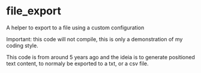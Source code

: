 # file_export
A helper to export to a file using a custom configuration

Important: this code will not compile, this is only a demonstration of my coding style.

This code is from around 5 years ago and the ideia is to generate positioned text content, to normaly be exported to a txt, or a csv file.
